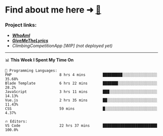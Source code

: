 # Find about me here ➜ [🧑](https://pauabella.dev)

### Project links:
- ***[WhoAmI](https://pauabella.dev)***
- ***[GiveMeTheLyrics](https://pauabella.dev/GiveMeTheLyrics)***
- *ClimbingCompetitionApp [WIP] (not deployed yet)*

---
<!--START_SECTION:waka-->
📊 **This Week I Spent My Time On** 

```text
💬 Programming Languages: 
PHP                      8 hrs 4 mins        █████████░░░░░░░░░░░░░░░░   35.68% 
Blade Template           6 hrs 22 mins       ███████░░░░░░░░░░░░░░░░░░   28.2% 
JavaScript               3 hrs 11 mins       ███░░░░░░░░░░░░░░░░░░░░░░   14.13% 
Vue.js                   2 hrs 35 mins       ██░░░░░░░░░░░░░░░░░░░░░░░   11.43% 
CSS                      59 mins             █░░░░░░░░░░░░░░░░░░░░░░░░   4.37%

🔥 Editors: 
VS Code                  22 hrs 37 mins      █████████████████████████   100.0%

```


<!--END_SECTION:waka-->